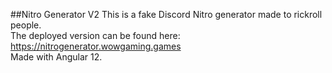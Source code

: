 ##Nitro Generator V2
This is a fake Discord Nitro generator made to rickroll people.\
The deployed version can be found here: https://nitrogenerator.wowgaming.games \
Made with Angular 12.
